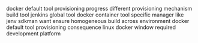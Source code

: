 docker default tool provisioning progress different provisioning mechanism build tool jenkins global tool docker container tool specific manager like jenv sdkman want ensure homogeneous build across environment docker default tool provisioning consequence linux docker window required development platform